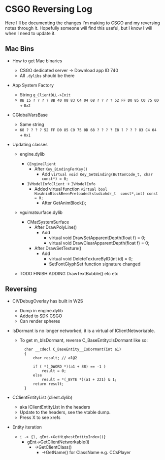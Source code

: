 CSGO Reversing Log
==================

Here I'll be documenting the changes I'm making to CSGO and my reversing notes through it. Hopefully someone will find this useful, but I know I will when I need to update it.

Mac Bins
--------
* How to get Mac binaries
	* CSGO dedicated server -> Download app ID 740
	* All `.dylibs` should be there

* App System Factory
	* String `g_ClientDLL->Init`
	* `8B 15 ? ? ? ? 8B 40 08 83 C4 04 68 ? ? ? ? 52 FF D0 85 C0 75 0D` + `0x2`
* CGlobalVarsBase
	* Same string
	* `68 ? ? ? ? 52 FF D0 85 C0 75 0D 68 ? ? ? ? E8 ? ? ? ? 83 C4 04` + `0x1`

* Updating classes
	* engine.dylib
		* `CEngineClient`
			* After `Key_BindingForKey()`
				* Add `virtual void Key_SetBinding(ButtonCode_t, char const*) = 0;`
		* `IVModelInfoClient` -> `IVModelInfo`
			* Added virtual function `virtual bool					HasAnimBlockBeenPreloaded(studiohdr_t  const*,int) const = 0;`
				* After GetAnimBlock();
	* vguimatsurface.dylib
		* CMatSystemSurface
			* After DrawPolyLine()
				* Add
					* virtual void DrawSetApparentDepth(float f) = 0;
					* virtual void DrawClearApparentDepth(float f) = 0;
			* After DrawSetTexture()
				* Add
					* virtual void DeleteTextureByID(int id) = 0;
					* SetFontGlyphSet function signature changed

	* TODO FINISH ADDING DrawTextBubble() etc etc

Reversing
---------


* CIVDebugOverlay has built in W2S
	* Dump in engine.dylib
	* Added to SDK CSGO
	* Can render spheres


* IsDormant is no longer networked, it is a virtual of IClientNetworkable.
	* To get m_bIsDormant, reverse C_BaseEntity::IsDormant like so:

            char __cdecl C_BaseEntity__IsDormant(int a1)
            {
            	char result; // al@2
            
            	if ( *(_DWORD *)(a1 + 88) == -1 )
            		result = 0;
            	else
            		result = *(_BYTE *)(a1 + 221) & 1;
            	return result;	
            }

* CClientEntityList (client.dylib)
	* aka IClientEntityList in the headers
	* Update to the headers, see the vtable dump.
	* Press X to see xrefs

* Entity iteration
	* `i -> {1, gEnt->GetHighestEntityIndex()}`
		* gEnt->GetClientNetworkable(i)
			* ->GetClientClass()
				* ->GetName() for ClassName e.g. CCsPlayer
